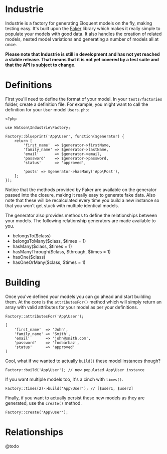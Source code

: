 Industrie
=========

Industrie is a factory for generating Eloquent models on the fly, making testing easy. It's built upon the [Faker](https://github.com/fzaninotto/Faker) library which makes it really simple to populate your models with good data. It also handles the creation of related models, nested model variations and generating a number of models all at once.

**Please note that Industrie is still in development and has not yet reached a stable release. That means that it is not yet covered by a test suite and that the API is subject to change.**

# Definitions

First you'll need to define the format of your model. In your `tests/factories` folder, create a definition file. For example, you might want to call the definition for your `User` model `Users.php`:

    <?php

    use Watson\Industrie\Factory;

    Factory::blueprint('App\User', function($generator) {
        return [
            'first_name'  => $generator->firstName,
            'family_name' => $generator->lastName,
            'email'       => $generator->email,
            'password'    => $generator->password,
            'status'      => 'approved',

            'posts' => $generator->hasMany('App\Post'),
        ];
    });

Notice that the methods provided by Faker are available on the generator passed into the closure, making it really easy to generate fake data. Also note that these will be recalculated every time you build a new instance so that you won't get stuck with multiple identical models.

The generator also provides methods to define the relationships between your models. The following relationship generators are made available to you.

* belongsTo($class)
* belongsToMany($class, $times = 1)
* hasMany($class, $times = 1)
* hasManyThrough($class, $through, $times = 1)
* hasOne($class)
* hasOneOrMany($class, $times = 1)

# Building

Once you've defined your models you can go ahead and start building them. At the core is the `attributesFor()` method which will simply return an array with valid attributes for your model as per your definitions.

    Factory::attributesFor('App\User');

    [
        'first_name'  => 'John',
        'family_name' => 'Smith',
        'email'       => 'john@smith.com',
        'password'    => 'foobarbaz',
        'status'      => 'approved'
    ]

Cool, what if we wanted to actually `build()` these model instances though?

    Factory::build('App\User'); // new populated App\User instance

If you want multiple models too, it's a cinch with `times()`.

    Factory::times(2)->build('App\User'); // [$user1, $user2]

Finally, if you want to actually persist these new models as they are generated, use the `create()` method.

    Factory::create('App\User');

# Relationships

@todo